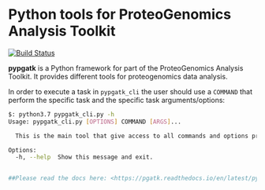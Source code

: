 # Python tools for ProteoGenomics Analysis Toolkit

[![Build Status](https://travis-ci.org/bigbio/py-pgatk.svg?branch=master)](https://travis-ci.org/bigbio/py-pgatk)


**pypgatk** is a Python framework for part of the ProteoGenomics Analysis Toolkit. It provides different tools for proteogenomics data analysis.

In order to execute a task in `pypgatk_cli` the user should use a `COMMAND` that perform the specific task and the specific task arguments/options:

```bash
$: python3.7 pypgatk_cli.py -h
Usage: pypgatk_cli.py [OPTIONS] COMMAND [ARGS]...

  This is the main tool that give access to all commands and options provided by the pypgatk

Options:
  -h, --help  Show this message and exit.


##Please read the docs here: <https://pgatk.readthedocs.io/en/latest/pypgatk.html>

